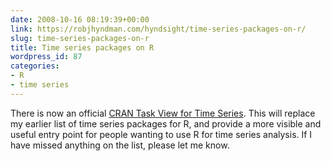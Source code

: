 ```yaml
---
date: 2008-10-16 08:19:39+00:00
link: https://robjhyndman.com/hyndsight/time-series-packages-on-r/
slug: time-series-packages-on-r
title: Time series packages on R
wordpress_id: 87
categories:
- R
- time series
---
```


There is now an official [CRAN Task View for Time Series](http://cran.r-project.org/web/views/TimeSeries.html). This will replace my earlier list of time series packages for R, and provide a more visible and useful entry point for people wanting to use R for time series analysis. If I have missed anything on the list, please let me know.

